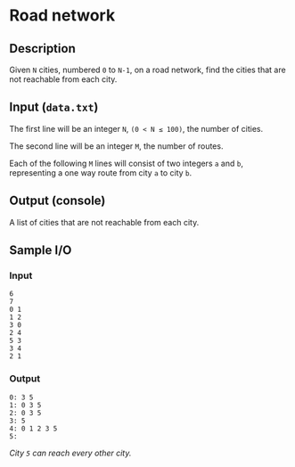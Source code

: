 #  Road network

## Description
Given `N` cities, numbered `0` to `N-1`, on a road network, find the cities that are not reachable from each city.

## Input (`data.txt`)
The first line will be an integer `N`, `(0 < N ≤ 100)`, the number of cities.

The second line will be an integer `M`, the number of routes.

Each of the following `M` lines will consist of two integers `a` and `b`, representing a one way route from city `a` to city `b`.

## Output (console)
A list of cities that are not reachable from each city.

## Sample I/O
### Input
```
6
7 
0 1
1 2
3 0
2 4
5 3
3 4
2 1
```

### Output
```
0: 3 5
1: 0 3 5
2: 0 3 5
3: 5
4: 0 1 2 3 5
5: 
```

*City `5` can reach every other city.*
